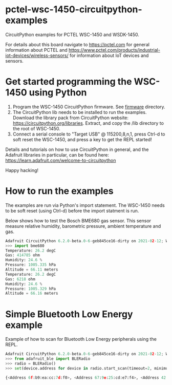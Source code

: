 # pctel-wsc-1450-circuitpython-examples

CircuitPython examples for PCTEL WSC-1450 and WSDK-1450. 

For details about this board navigate to https://pctel.com for general information about PCTEL and https://www.pctel.com/products/industrial-iot-devices/wireless-sensors/ for information about IoT devices and sensors.


# Get started programming the WSC-1450 using Python 

1. Program the WSC-1450 CircuitPython firmware. See [firmware](firmware) directory.
2. The CircuitPython lib needs to be installed to run the examples. Download the library pack from CircuitPython website: https://circuitpython.org/libraries. Extract, and copy the /lib directory to the root of WSC-1450.
3. Connect a serial console to "Target USB" @ 115200,8,n,1, press Ctrl-d to soft reset the WSC-1450, and press a key to get the REPL started!

Details and tutorials on how to use CircuitPython in general, and the Adafruit libraries in particular, can be found here: https://learn.adafruit.com/welcome-to-circuitpython


Happy hacking!



# How to run the examples

The examples are run via Python's import statement. The WSC-1450 needs to be soft reset (using Ctrl-d) before the import statment is run.

Below shows how to test the Bosch BME680 gas sensor. This sensor measure relative humidity, barometric pressure, ambient temperature and gas. 

```python
Adafruit CircuitPython 6.2.0-beta.0-6-geb845ce16-dirty on 2021-02-12; WSC-1450 with nRF52840
>>> import bme680
Temperature: 26.2 degC
Gas: 414785 ohm
Humidity: 24.6 %
Pressure: 1005.335 hPa
Altitude = 66.11 meters
Temperature: 26.2 degC
Gas: 6218 ohm
Humidity: 24.6 %
Pressure: 1005.329 hPa
Altitude = 66.16 meters
```

# Simple Bluetooth Low Energy example

Example of how to scan for Bluetooth Low Energy peripherals using the REPL.

```python
Adafruit CircuitPython 6.2.0-beta.0-6-geb845ce16-dirty on 2021-02-12; WSC-1450 with nRF52840
>>> from adafruit_ble import BLERadio
>>> radio = BLERadio()
>>> set(device.address for device in radio.start_scan(timeout=2, minimum_rssi=-80))

{<Address 6f:b9:ea:cc:7d:f0>, <Address 67:9e:25:cd:e7:f4>, <Address 42:7d:2e:d4:12:22>, <Address 84:c0:ef:d9:e5:46>, <Address 35:33:5b:a1:2a:85>, <Address 68:35:52:23:1b:9d>, <Address 42:05:e6:95:fd:cc>, <Address 9c:20:7b:ed:eb:dc>, <Address 39:d0:61:5d:dd:77>}
```
